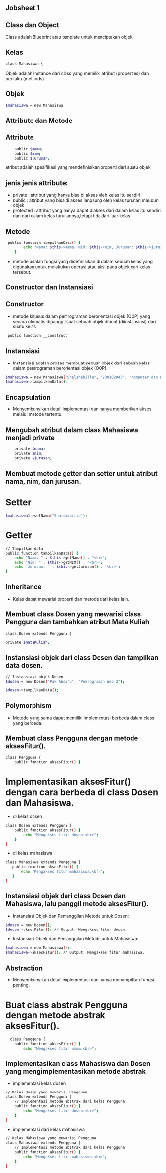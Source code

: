 ## Jobsheet 1

## Class dan Object
Class adalah Blueprint atau template untuk menciptakan objek.
## Kelas
```sh
class Mahasiswa {
```
Objek adalah Instance dari class yang memiliki atribut (properties) dan perilaku
(methods).
## Objek
```sh
$mahasiswa = new Mahasiswa
```

## Attribute dan Metode

## Attribute
```sh
    public $nama;
    public $nim;
    public $jurusan;
```
atribut adalah spesifikasi yang mendefinisikan properti dari suatu objek
## jenis jenis attribute:
- private : attribut yang hanya bisa di akses oleh kelas itu sendiri
- public : attribut yang bisa di akses langsung oleh kelas turunan maupun objek
- protected : attribut yang hanya dapat diakses dari dalam kelas itu sendiri dan dari dalam kelas turunannya,tetapi tida dari luar kelas

## Metode 
```sh
 public function tampilkanData() {
        echo "Nama: $this->nama, NIM: $this->nim, Jurusan: $this->jurusan<br>";
    }
```
- metode adalah fungsi yang didefinisikan di dalam sebuah kelas yang digunakan untuk melakukan operasi atau aksi pada objek dari kelas tersebut.

## Constructor dan Instansiasi

## Constructor 
- metode khusus dalam pemrograman berorientasi objek (OOP) yang secara otomatis dipanggil saat sebuah objek dibuat (diinstansiasi) dari suatu kelas
```sh
 public function __construct
```
## Instansiasi
- Instansiasi adalah proses membuat sebuah objek dari sebuah kelas dalam pemrograman berorientasi objek (OOP).
```sh
$mahasiswa = new Mahasiswa("Shalshabilla", "230102043", "Komputer dan Bisnis");
$mahasiswa->tampilkanData();
```
## Encapsulation
- Menyembunyikan detail implementasi dan hanya memberikan akses melalui metode tertentu.

## Mengubah atribut dalam class Mahasiswa menjadi private
```sh
    private $nama;
    private $nim;
    private $jurusan;
```
## Membuat metode getter dan setter untuk atribut nama, nim, dan jurusan.
# Setter
```sh
$mahasiswa1->setNama("Shalshabilla");
```
# Getter 
```sh
// Tampilkan data
public function tampilkanData() {
    echo "Nama: " . $this->getNama() . "<br>";
    echo "Nim: " . $this->getNIM() . "<br>";
    echo "Jurusan: " . $this->getJurusan() . "<br>";
}
```
## Inheritance
- Kelas dapat mewarisi properti dan metode dari kelas lain.

## Membuat class Dosen yang mewarisi class Pengguna dan tambahkan atribut Mata Kuliah
```sh
class Dosen extends Pengguna {

private $mataKuliah;
```
## Instansiasi objek dari class Dosen dan tampilkan data dosen.
```sh
// Instansiasi objek Dosen
$dosen = new Dosen("Pak Abda'u", "Pemrograman Web 2");

$dosen->tampilkanData();
```
## Polymorphism
- Metode yang sama dapat memiliki implementasi berbeda dalam class yang berbeda.
## Membuat class Pengguna dengan metode aksesFitur().
```sh
class Pengguna {
    public function aksesFitur() {
```
# Implementasikan aksesFitur() dengan cara berbeda di class Dosen dan Mahasiswa.
- di kelas dosen
```sh
class Dosen extends Pengguna {
    public function aksesFitur() {
        echo "Mengakses fitur dosen.<br>";
    }
}
```
- di kelas mahasiswa
 ```sh
class Mahasiswa extends Pengguna {
    public function aksesFitur() {
        echo "Mengakses fitur mahasiswa.<br>";
    }
}
 ```
## Instansiasi objek dari class Dosen dan Mahasiswa, lalu panggil metode aksesFitur().
- Instansiasi Objek dan Pemanggilan Metode untuk Dosen:
```sh
$dosen = new Dosen();
$dosen->aksesFitur(); // Output: Mengakses fitur dosen.
 ```
- Instansiasi Objek dan Pemanggilan Metode untuk Mahasiswa:
```sh
$mahasiswa = new Mahasiswa();
$mahasiswa->aksesFitur(); // Output: Mengakses fitur mahasiswa.
```
## Abstraction
- Menyembunyikan detail implementasi dan hanya menampilkan fungsi penting.
# Buat class abstrak Pengguna dengan metode abstrak aksesFitur().
```sh
  class Pengguna {
    public function aksesFitur() {
        echo "Mengakses fitur umum.<br>";
```
## Implementasikan class Mahasiswa dan Dosen yang mengimplementasikan metode abstrak 

- implementasi kelas dosen
```sh
// Kelas Dosen yang mewarisi Pengguna
class Dosen extends Pengguna {
    // Implementasi metode abstrak dari kelas Pengguna
    public function aksesFitur() {
        echo "Mengakses fitur dosen.<br>";
    }
}
```
- implementasi dari kelas mahasiswa
```sh
// Kelas Mahasiswa yang mewarisi Pengguna
class Mahasiswa extends Pengguna {
    // Implementasi metode abstrak dari kelas Pengguna
    public function aksesFitur() {
        echo "Mengakses fitur mahasiswa.<br>";
    }
}
```








  
























